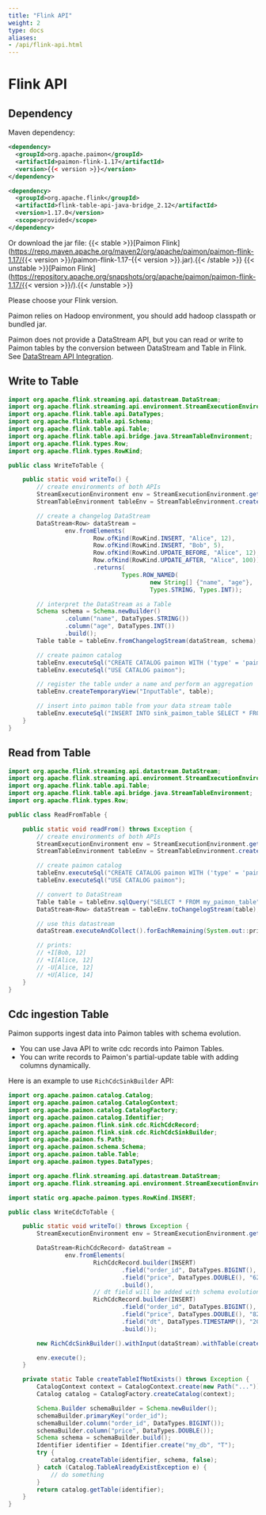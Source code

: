 ```yaml
---
title: "Flink API"
weight: 2
type: docs
aliases:
- /api/flink-api.html
---
```

<!--
Licensed to the Apache Software Foundation (ASF) under one
or more contributor license agreements.  See the NOTICE file
distributed with this work for additional information
regarding copyright ownership.  The ASF licenses this file
to you under the Apache License, Version 2.0 (the
"License"); you may not use this file except in compliance
with the License.  You may obtain a copy of the License at

  http://www.apache.org/licenses/LICENSE-2.0

Unless required by applicable law or agreed to in writing,
software distributed under the License is distributed on an
"AS IS" BASIS, WITHOUT WARRANTIES OR CONDITIONS OF ANY
KIND, either express or implied.  See the License for the
specific language governing permissions and limitations
under the License.
-->

# Flink API

## Dependency

Maven dependency:

```xml
<dependency>
  <groupId>org.apache.paimon</groupId>
  <artifactId>paimon-flink-1.17</artifactId>
  <version>{{< version >}}</version>
</dependency>

<dependency>
  <groupId>org.apache.flink</groupId>
  <artifactId>flink-table-api-java-bridge_2.12</artifactId>
  <version>1.17.0</version>
  <scope>provided</scope>
</dependency>
```

Or download the jar file:
{{< stable >}}[Paimon Flink](https://repo.maven.apache.org/maven2/org/apache/paimon/paimon-flink-1.17/{{< version >}}/paimon-flink-1.17-{{< version >}}.jar).{{< /stable >}}
{{< unstable >}}[Paimon Flink](https://repository.apache.org/snapshots/org/apache/paimon/paimon-flink-1.17/{{< version >}}/).{{< /unstable >}}

Please choose your Flink version.

Paimon relies on Hadoop environment, you should add hadoop classpath or bundled jar.

Paimon does not provide a DataStream API, but you can read or write to Paimon tables by the conversion between DataStream and Table in Flink.
See [DataStream API Integration](https://nightlies.apache.org/flink/flink-docs-master/docs/dev/table/data_stream_api/).

## Write to Table 

```java
import org.apache.flink.streaming.api.datastream.DataStream;
import org.apache.flink.streaming.api.environment.StreamExecutionEnvironment;
import org.apache.flink.table.api.DataTypes;
import org.apache.flink.table.api.Schema;
import org.apache.flink.table.api.Table;
import org.apache.flink.table.api.bridge.java.StreamTableEnvironment;
import org.apache.flink.types.Row;
import org.apache.flink.types.RowKind;

public class WriteToTable {

    public static void writeTo() {
        // create environments of both APIs
        StreamExecutionEnvironment env = StreamExecutionEnvironment.getExecutionEnvironment();
        StreamTableEnvironment tableEnv = StreamTableEnvironment.create(env);

        // create a changelog DataStream
        DataStream<Row> dataStream =
                env.fromElements(
                        Row.ofKind(RowKind.INSERT, "Alice", 12),
                        Row.ofKind(RowKind.INSERT, "Bob", 5),
                        Row.ofKind(RowKind.UPDATE_BEFORE, "Alice", 12),
                        Row.ofKind(RowKind.UPDATE_AFTER, "Alice", 100))
                        .returns(
                                Types.ROW_NAMED(
                                        new String[] {"name", "age"},
                                        Types.STRING, Types.INT));

        // interpret the DataStream as a Table
        Schema schema = Schema.newBuilder()
                .column("name", DataTypes.STRING())
                .column("age", DataTypes.INT())
                .build();
        Table table = tableEnv.fromChangelogStream(dataStream, schema);

        // create paimon catalog
        tableEnv.executeSql("CREATE CATALOG paimon WITH ('type' = 'paimon', 'warehouse'='...')");
        tableEnv.executeSql("USE CATALOG paimon");

        // register the table under a name and perform an aggregation
        tableEnv.createTemporaryView("InputTable", table);

        // insert into paimon table from your data stream table
        tableEnv.executeSql("INSERT INTO sink_paimon_table SELECT * FROM InputTable");
    }
}
```

## Read from Table

```java
import org.apache.flink.streaming.api.datastream.DataStream;
import org.apache.flink.streaming.api.environment.StreamExecutionEnvironment;
import org.apache.flink.table.api.Table;
import org.apache.flink.table.api.bridge.java.StreamTableEnvironment;
import org.apache.flink.types.Row;

public class ReadFromTable {

    public static void readFrom() throws Exception {
        // create environments of both APIs
        StreamExecutionEnvironment env = StreamExecutionEnvironment.getExecutionEnvironment();
        StreamTableEnvironment tableEnv = StreamTableEnvironment.create(env);

        // create paimon catalog
        tableEnv.executeSql("CREATE CATALOG paimon WITH ('type' = 'paimon', 'warehouse'='...')");
        tableEnv.executeSql("USE CATALOG paimon");

        // convert to DataStream
        Table table = tableEnv.sqlQuery("SELECT * FROM my_paimon_table");
        DataStream<Row> dataStream = tableEnv.toChangelogStream(table);

        // use this datastream
        dataStream.executeAndCollect().forEachRemaining(System.out::println);

        // prints:
        // +I[Bob, 12]
        // +I[Alice, 12]
        // -U[Alice, 12]
        // +U[Alice, 14]
    }
}
```

## Cdc ingestion Table

Paimon supports ingest data into Paimon tables with schema evolution.
- You can use Java API to write cdc records into Paimon Tables.
- You can write records to Paimon's partial-update table with adding columns dynamically.

Here is an example to use `RichCdcSinkBuilder` API:

```java
import org.apache.paimon.catalog.Catalog;
import org.apache.paimon.catalog.CatalogContext;
import org.apache.paimon.catalog.CatalogFactory;
import org.apache.paimon.catalog.Identifier;
import org.apache.paimon.flink.sink.cdc.RichCdcRecord;
import org.apache.paimon.flink.sink.cdc.RichCdcSinkBuilder;
import org.apache.paimon.fs.Path;
import org.apache.paimon.schema.Schema;
import org.apache.paimon.table.Table;
import org.apache.paimon.types.DataTypes;

import org.apache.flink.streaming.api.datastream.DataStream;
import org.apache.flink.streaming.api.environment.StreamExecutionEnvironment;

import static org.apache.paimon.types.RowKind.INSERT;

public class WriteCdcToTable {

    public static void writeTo() throws Exception {
        StreamExecutionEnvironment env = StreamExecutionEnvironment.getExecutionEnvironment();

        DataStream<RichCdcRecord> dataStream =
                env.fromElements(
                        RichCdcRecord.builder(INSERT)
                                .field("order_id", DataTypes.BIGINT(), "123")
                                .field("price", DataTypes.DOUBLE(), "62.2")
                                .build(),
                        // dt field will be added with schema evolution
                        RichCdcRecord.builder(INSERT)
                                .field("order_id", DataTypes.BIGINT(), "245")
                                .field("price", DataTypes.DOUBLE(), "82.1")
                                .field("dt", DataTypes.TIMESTAMP(), "2023-06-12 20:21:12")
                                .build());

        new RichCdcSinkBuilder().withInput(dataStream).withTable(createTableIfNotExists()).build();

        env.execute();
    }

    private static Table createTableIfNotExists() throws Exception {
        CatalogContext context = CatalogContext.create(new Path("..."));
        Catalog catalog = CatalogFactory.createCatalog(context);

        Schema.Builder schemaBuilder = Schema.newBuilder();
        schemaBuilder.primaryKey("order_id");
        schemaBuilder.column("order_id", DataTypes.BIGINT());
        schemaBuilder.column("price", DataTypes.DOUBLE());
        Schema schema = schemaBuilder.build();
        Identifier identifier = Identifier.create("my_db", "T");
        try {
            catalog.createTable(identifier, schema, false);
        } catch (Catalog.TableAlreadyExistException e) {
            // do something
        }
        return catalog.getTable(identifier);
    }
}
```